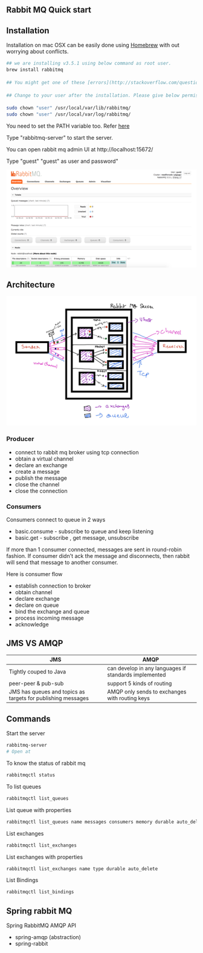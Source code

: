## Rabbit MQ Quick start

## Installation

Installation on mac OSX can be easily done using [Homebrew](http://brew.sh/) with out worrying 
about conflicts.

```bash
## we are installing v3.5.1 using below command as root user.
brew install rabbitmq

## You might get one of these [errors](http://stackoverflow.com/questions/19039404/error-cowardly-refusing-to-sudo-brew-install-for-installing-glue-0-3-for-mac).

## Change to your user after the installation. Please give below permissions.

sudo chown "user" /usr/local/var/lib/rabbitmq/
sudo chown "user" /usr/local/var/log/rabbitmq/

```

You need to set the PATH variable too. Refer [here](http://stackoverflow.com/questions/23050120/rabbitmq-command-doesnt-exist)

Type "rabbitmq-server" to start the server.

You can open rabbit mq admin UI at http://localhost:15672/

Type "guest" "guest" as user and password"

![Rabbit mq installation](src/docs/images/rabbit_mq_install.png)

## Architecture

![architecture](src/docs/images/rabbitmq_architecture.jpg)

### Producer

- connect to rabbit mq broker using tcp connection
- obtain a virtual channel
- declare an exchange
- create a message
- publish the message
- close the channel
- close the connection

### Consumers

Consumers connect to queue in 2 ways

- basic.consume - subscribe to queue and keep listening
- basic.get - subscribe , get message, unsubscribe

If more than 1 consumer connected, messages are sent in round-robin fashion.
If consumer didn't ack the message and disconnects, then rabbit will send that message to another consumer.

Here is consumer flow

- establish connection to broker
- obtain channel
- declare exchange
- declare on queue
- bind the exchange and queue
- process incoming message
- acknowledge

## JMS VS AMQP

| JMS | AMQP |
|---|---|
| Tightly couped to Java | can develop in any languages if standards implemented |
| peer-peer & pub-sub | support 5 kinds of routing | 
| JMS has queues and topics as targets for publishing messages | AMQP only sends to exchanges with routing keys |



## Commands

Start the server

```bash
rabbitmq-server
# Open at 
```

To know the status of rabbit mq

```bash
rabbitmqctl status
```

To list queues 

```bash
rabbitmqctl list_queues
```

List queue with properties

```bash
rabbitmqctl list_queues name messages consumers memory durable auto_delete
```

List exchanges

```bash
rabbitmqctl list_exchanges
```

List exchanges with properties

```bash
rabbitmqctl list_exchanges name type durable auto_delete
```

List Bindings

```bash
rabbitmqctl list_bindings
```

## Spring rabbit MQ 

Spring RabbitMQ AMQP API

- spring-amqp (abstraction)
- spring-rabbit






